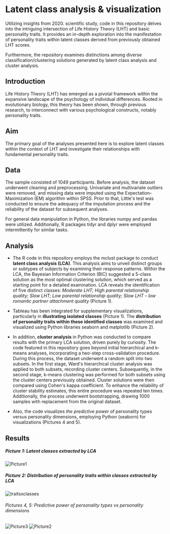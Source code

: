 # Latent class analysis & visualization 


Utilizing insights from 2020. scientific study, code in this repository delves into the intriguing intersection of Life History Theory (LHT) and basic personality traits. It provides an in-depth exploration into the manifestation of personality traits within latent classes derived from previously obtained LHT scores. 

Furthermore, the repository examines distinctions among diverse classification/clustering solutions generated by latent class analysis and cluster analysis.


## Introduction

Life History Theory (LHT) has emerged as a pivotal framework within the expansive landscape of the psychology of individual differences. Rooted in evolutionary biology, this theory has been shown, through previous research, to interconnect with various psychological constructs, notably personality traits.

## Aim

The primary goal of the analyses presented here is to explore latent classes within the context of LHT and investigate their relationships with fundamental personality traits. 


## Data

The sample consisted of 1049 participants. Before analysis, the dataset underwent cleaning and preprocessing. Univariate and multivariate outliers were removed, and missing data were imputed using the Expectation-Maximization (EM) algorithm within SPSS. Prior to that, Little's test was conducted to ensure the adequacy of the imputation process and the reliability of the dataset for subsequent analyses. 

For general data manipulation in Python, the libraries numpy and pandas were utilized. Additionally, R packages tidyr and dplyr were employed intermittently for similar tasks.

## Analysis 

- The R code in this repository employs the mclust package to conduct **latent class analysis (LCA)**. This analysis aims to unveil distinct groups or subtypes of subjects by examining their response patterns. Within the LCA, the Bayesian Information Criterion (BIC) suggested a 5-class solution as the most optimal clustering solution, which served as a starting point for a detailed examination. LCA reveals the identification of five distinct classes: *Moderate LHT; High parental relationship quality; Slow LHT; Low parental relationship quality; Slow LHT – low romantic partner attachment quality* (Picture 1).

- Tableau has been integrated for supplementary visualizations, particularly in **illustrating isolated classes** (Picture 1). The **distribution of personality traits within these identified classes** was examined and visualized using Python libraries seaborn and matplotlib (Picture 2). 

- In addition, **cluster analysis** in Python was conducted to compare results with the primary LCA solution, driven purely by curiosity. The code featured in this repository goes beyond initial hierarchical and k-means analyses, incorporating a two-step cross-validation procedure. During this process, the dataset underwent a random split into two subsets. In the first stage, Ward's hierarchical cluster analysis was applied to both subsets, recording cluster centers. Subsequently, in the second stage, k-means clustering was performed for both subsets using the cluster centers previously obtained. Cluster solutions were then compared using Cohen's kappa coefficient. To enhance the reliability of cluster stability estimates, this entire procedure was repeated ten times. Additionally, the process underwent bootstrapping, drawing 1000 samples with replacement from the original dataset.

- Also, the code visualizes *the predictive power* of personality types versus personality dimensions, employing Python (seaborn) for visualizations (Pictures 4 and 5). 


## Results
##### Picture 1: Latent classes extracted by LCA
![Picture1](https://github.com/makilezx/Latent-class-analysis-visualisation-Life-history-theory/assets/50851469/77463bcb-8631-40fc-a2bd-aed9d552b052)

##### Picture 2: Distribution of personality traits within classes extracted by LCA
![traitsxclasses](https://github.com/makilezx/Latent-class-analysis-visualisation-Life-history-theory/assets/50851469/2bb7b716-0cca-4d67-859c-894a62272eaa)

###### Pictures 4, 5: Predictive power of personality types vs personality dimensions
![Picture3](https://github.com/makilezx/Latent-class-analysis-visualisation-Life-history-theory/assets/50851469/1bfbd184-0994-41d1-b6a9-47cb1221a42b)
![Picture2](https://github.com/makilezx/Latent-class-analysis-visualisation-Life-history-theory/assets/50851469/f63f1c01-f030-4f6e-b7fd-095c0e3defb2)

